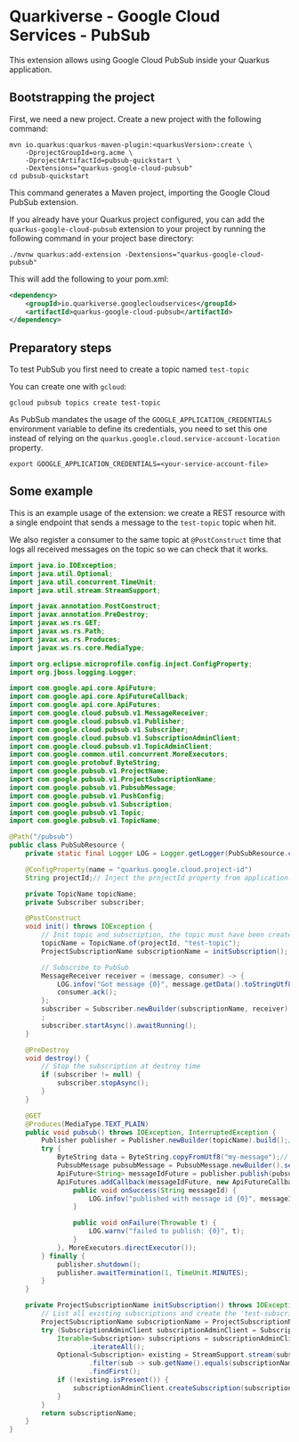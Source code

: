 # Quarkiverse - Google Cloud Services - PubSub

This extension allows using Google Cloud PubSub inside your Quarkus application.

## Bootstrapping the project

First, we need a new project. Create a new project with the following command:

```shell script
mvn io.quarkus:quarkus-maven-plugin:<quarkusVersion>:create \
    -DprojectGroupId=org.acme \
    -DprojectArtifactId=pubsub-quickstart \
    -Dextensions="quarkus-google-cloud-pubsub"
cd pubsub-quickstart
```

This command generates a Maven project, importing the Google Cloud PubSub extension.

If you already have your Quarkus project configured, you can add the `quarkus-google-cloud-pubsub` extension to your project by running the following command in your project base directory:
```shell script
./mvnw quarkus:add-extension -Dextensions="quarkus-google-cloud-pubsub"
```

This will add the following to your pom.xml:

```xml
<dependency>
    <groupId>io.quarkiverse.googlecloudservices</groupId>
    <artifactId>quarkus-google-cloud-pubsub</artifactId>
</dependency>
```

## Preparatory steps

To test PubSub you first need to create a topic named `test-topic`

You can create one with `gcloud`:

```
gcloud pubsub topics create test-topic
```

As PubSub mandates the usage of the `GOOGLE_APPLICATION_CREDENTIALS` environment variable to define its credentials, 
you need to set this one instead of relying on the `quarkus.google.cloud.service-account-location` property. 

```
export GOOGLE_APPLICATION_CREDENTIALS=<your-service-account-file>
```

## Some example

This is an example usage of the extension: we create a REST resource with a single endpoint that sends a message to the `test-topic` topic when hit.

We also register a consumer to the same topic at `@PostConstruct` time that logs all received messages on the topic so we can check that it works.

```java
import java.io.IOException;
import java.util.Optional;
import java.util.concurrent.TimeUnit;
import java.util.stream.StreamSupport;

import javax.annotation.PostConstruct;
import javax.annotation.PreDestroy;
import javax.ws.rs.GET;
import javax.ws.rs.Path;
import javax.ws.rs.Produces;
import javax.ws.rs.core.MediaType;

import org.eclipse.microprofile.config.inject.ConfigProperty;
import org.jboss.logging.Logger;

import com.google.api.core.ApiFuture;
import com.google.api.core.ApiFutureCallback;
import com.google.api.core.ApiFutures;
import com.google.cloud.pubsub.v1.MessageReceiver;
import com.google.cloud.pubsub.v1.Publisher;
import com.google.cloud.pubsub.v1.Subscriber;
import com.google.cloud.pubsub.v1.SubscriptionAdminClient;
import com.google.cloud.pubsub.v1.TopicAdminClient;
import com.google.common.util.concurrent.MoreExecutors;
import com.google.protobuf.ByteString;
import com.google.pubsub.v1.ProjectName;
import com.google.pubsub.v1.ProjectSubscriptionName;
import com.google.pubsub.v1.PubsubMessage;
import com.google.pubsub.v1.PushConfig;
import com.google.pubsub.v1.Subscription;
import com.google.pubsub.v1.Topic;
import com.google.pubsub.v1.TopicName;

@Path("/pubsub")
public class PubSubResource {
    private static final Logger LOG = Logger.getLogger(PubSubResource.class);

    @ConfigProperty(name = "quarkus.google.cloud.project-id")
    String projectId;// Inject the projectId property from application.properties

    private TopicName topicName;
    private Subscriber subscriber;

    @PostConstruct
    void init() throws IOException {
        // Init topic and subscription, the topic must have been created before
        topicName = TopicName.of(projectId, "test-topic");
        ProjectSubscriptionName subscriptionName = initSubscription();

        // Subscribe to PubSub
        MessageReceiver receiver = (message, consumer) -> {
            LOG.infov("Got message {0}", message.getData().toStringUtf8());
            consumer.ack();
        };
        subscriber = Subscriber.newBuilder(subscriptionName, receiver).build();
        ;
        subscriber.startAsync().awaitRunning();
    }

    @PreDestroy
    void destroy() {
        // Stop the subscription at destroy time
        if (subscriber != null) {
            subscriber.stopAsync();
        }
    }

    @GET
    @Produces(MediaType.TEXT_PLAIN)
    public void pubsub() throws IOException, InterruptedException {
        Publisher publisher = Publisher.newBuilder(topicName).build();// Init a publisher to the topic
        try {
            ByteString data = ByteString.copyFromUtf8("my-message");// Create a new message
            PubsubMessage pubsubMessage = PubsubMessage.newBuilder().setData(data).build();
            ApiFuture<String> messageIdFuture = publisher.publish(pubsubMessage);// Publish the message
            ApiFutures.addCallback(messageIdFuture, new ApiFutureCallback<String>() {// Wait for message submission and log the result
                public void onSuccess(String messageId) {
                    LOG.infov("published with message id {0}", messageId);
                }

                public void onFailure(Throwable t) {
                    LOG.warnv("failed to publish: {0}", t);
                }
            }, MoreExecutors.directExecutor());
        } finally {
            publisher.shutdown();
            publisher.awaitTermination(1, TimeUnit.MINUTES);
        }
    }

    private ProjectSubscriptionName initSubscription() throws IOException {
        // List all existing subscriptions and create the 'test-subscription' if needed
        ProjectSubscriptionName subscriptionName = ProjectSubscriptionName.of(projectId, "test-subscription");
        try (SubscriptionAdminClient subscriptionAdminClient = SubscriptionAdminClient.create()) {
            Iterable<Subscription> subscriptions = subscriptionAdminClient.listSubscriptions(ProjectName.of(projectId))
                    .iterateAll();
            Optional<Subscription> existing = StreamSupport.stream(subscriptions.spliterator(), false)
                    .filter(sub -> sub.getName().equals(subscriptionName.toString()))
                    .findFirst();
            if (!existing.isPresent()) {
                subscriptionAdminClient.createSubscription(subscriptionName, topicName, PushConfig.getDefaultInstance(), 0);
            }
        }
        return subscriptionName;
    }
}
```
